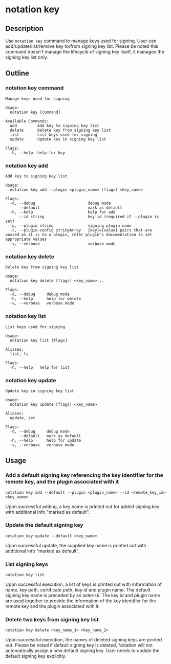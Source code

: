 # notation key

## Description

Use ```notation key``` command to manage keys used for signing. User can add/update/list/remove key to/from signing key list. Please be noted this command doesn't manage the lifecycle of signing key itself, it manages the signing key list only.

## Outline

### notation key command

```text
Manage keys used for signing

Usage:
  notation key [command]

Available Commands:
  add         Add key to signing key list
  delete      Delete key from signing key list
  list        List keys used for signing
  update      Update key in signing key list

Flags:
  -h, --help  help for key
```

### notation key add

```text
Add key to signing key list

Usage:
  notation key add --plugin <plugin_name> [flags] <key_name>

Flags:
  -d, --debug                       debug mode
      --default                     mark as default
  -h, --help                        help for add
      --id string                   key id (required if --plugin is set)
  -p, --plugin string               signing plugin name
  -c, --plugin-config stringArray   {key}={value} pairs that are passed as it is to a plugin, refer plugin's documentation to set appropriate values
  -v, --verbose                     verbose mode
```

### notation key delete

```text
Delete key from signing key list

Usage:
  notation key delete [flags] <key_name>...

Flags:
  -d, --debug     debug mode
  -h, --help      help for delete
  -v, --verbose   verbose mode
```

### notation key list

```text
List keys used for signing

Usage:
  notation key list [flags]

Aliases:
  list, ls

Flags:
  -h, --help   help for list
```

### notation key update

```text
Update key in signing key list

Usage:
  notation key update [flags] <key_name>

Aliases:
  update, set

Flags:
  -d, --debug     debug mode
      --default   mark as default
  -h, --help      help for update
  -v, --verbose   verbose mode
```

## Usage

### Add a default signing key referencing the key identifier for the remote key, and the plugin associated with it

```shell
notation key add --default --plugin <plugin_name> --id <remote_key_id> <key_name>
```

Upon successful adding, a key name is printed out for added signing key with additional info "marked as default".

### Update the default signing key

```shell
notation key update --default <key_name>
```

Upon successful update, the supplied key name is printed out with additional info "marked as default".

### List signing keys

```text
notation key list
```

Upon successful execution, a list of keys is printed out with information of name, key path, certificate path, key id and plugin name. The default signing key name is preceded by an asterisk. The key id and plugin name are used together to provide the information of the key identifier for the remote key and the plugin associated with it.

### Delete two keys from signing key list

```shell
notation key delete <key_name_1> <key_name_2>
```

Upon successful execution, the names of deleted signing keys are printed out. Please be noted if default signing key is deleted, Notation will not automatically assign a new default signing key. User needs to update the default signing key explicitly.
